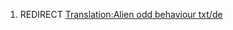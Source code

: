 1.  REDIRECT [Translation:Alien odd behaviour
    txt/de](Translation:Alien_odd_behaviour_txt/de "wikilink")